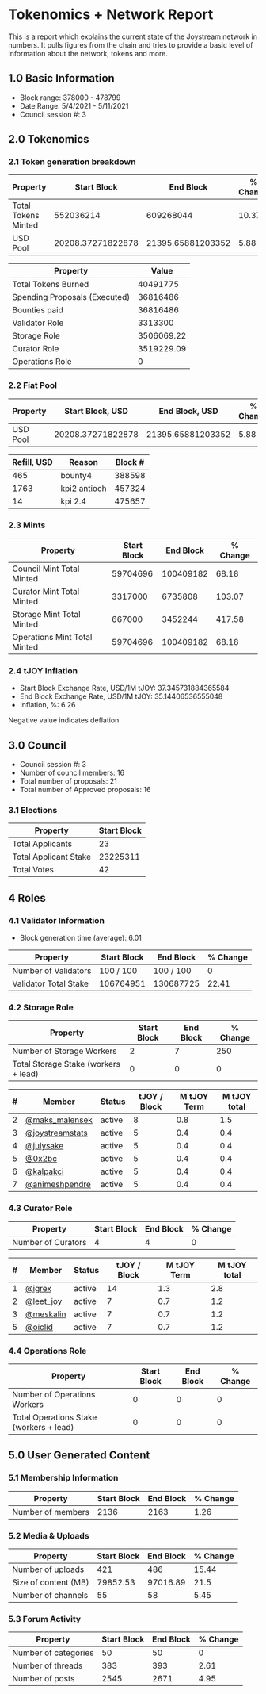 # Tokenomics + Network Report
This is a report which explains the current state of the Joystream network in numbers. It pulls figures from the chain and tries to provide a basic level of information about the network, tokens and more. 

## 1.0 Basic Information
* Block range: 378000 - 478799
* Date Range: 5/4/2021 - 5/11/2021
* Council session #: 3

## 2.0 Tokenomics
### 2.1 Token generation breakdown
| Property            | Start Block | End Block | % Change |
|---------------------|--------------|--------------|----------|
| Total Tokens Minted |  552036214 | 609268044 | 10.37 |
| USD Pool |  20208.37271822878 | 21395.65881203352 | 5.88 |

| Property            | Value        |
|---------------------|--------------|
| Total Tokens Burned | 40491775 |
| Spending Proposals (Executed) | 36816486 |
| Bounties paid       | 36816486 |
| Validator Role      | 3313300 |
| Storage Role        | 3506069.22 |
| Curator Role        | 3519229.09 |
| Operations Role     | 0 |

### 2.2 Fiat Pool
| Property            | Start Block, USD | End Block, USD | % Change |
|---------------------|--------------|--------------|----------|
| USD Pool | 20208.37271822878 | 21395.65881203352 | 5.88 |

| Refill, USD | Reason | Block # |
|---------------------|--------------|--------------|
|465|bounty4|388598|
|1763|kpi2 antioch|457324|
|14|kpi 2.4|475657|


### 2.3 Mints 
| Property                    | Start Block           | End Block | % Change |
|-----------------------------|-----------------------|--------------|----------|
| Council Mint Total Minted   | 59704696  | 100409182 |68.18 |
| Curator Mint Total Minted   | 3317000 | 6735808 | 103.07 |
| Storage Mint Total Minted   | 667000 | 3452244 | 417.58 |
| Operations Mint Total Minted | 59704696 | 100409182 | 68.18 |


### 2.4 tJOY Inflation

* Start Block Exchange Rate, USD/1M tJOY: 37.345731884365584
* End Block Exchange Rate, USD/1M tJOY: 35.14406536555048
* Inflation, %: 6.26

Negative value indicates deflation

## 3.0 Council
* Council session #: 3
* Number of council members: 16
* Total number of proposals: 21
* Total number of Approved proposals: 16

### 3.1 Elections
| Property                    | Start Block  |
|-----------------------------|--------------|
| Total Applicants            | 23 |
| Total Applicant Stake       | 23225311 |
| Total Votes                 | 42 |

## 4 Roles
### 4.1 Validator Information
* Block generation time (average): 6.01

| Property                   | Start Block | End Block | % Change |
|----------------------------|--------------|--------------|----------|
| Number of Validators       | 100 / 100 | 100 / 100 | 0 |
| Validator Total Stake      | 106764951 | 130687725 | 22.41 |


### 4.2 Storage Role
| Property                | Start Block | End Block | % Change |
|-------------------------|--------------|--------------|----------|
| Number of Storage Workers | 2 | 7 | 250 |
| Total Storage Stake (workers + lead) | 0 | 0 | 0 |

| # | Member | Status | tJOY / Block | M tJOY Term | M tJOY total |
|--|--|--|--|--|--|
| 2 | [@maks_malensek](https://pioneer.joystreamstats.live/#/members/maks_malensek) | active | 8 | 0.8 | 1.5 |
| 3 | [@joystreamstats](https://pioneer.joystreamstats.live/#/members/joystreamstats) | active | 5 | 0.4 | 0.4 |
| 4 | [@julysake](https://pioneer.joystreamstats.live/#/members/julysake) | active | 5 | 0.4 | 0.4 |
| 5 | [@0x2bc](https://pioneer.joystreamstats.live/#/members/0x2bc) | active | 5 | 0.4 | 0.4 |
| 6 | [@kalpakci](https://pioneer.joystreamstats.live/#/members/kalpakci) | active | 5 | 0.4 | 0.4 |
| 7 | [@animeshpendre](https://pioneer.joystreamstats.live/#/members/animeshpendre) | active | 5 | 0.4 | 0.4 |


### 4.3 Curator Role
| Property                | Start Block | End Block | % Change |
|-------------------------|--------------|--------------|----------|
| Number of Curators      | 4 | 4 | 0 |

| # | Member | Status | tJOY / Block | M tJOY Term | M tJOY total |
|--|--|--|--|--|--|
| 1 | [@igrex](https://pioneer.joystreamstats.live/#/members/igrex) | active | 14 | 1.3 | 2.8 |
| 2 | [@leet_joy](https://pioneer.joystreamstats.live/#/members/leet_joy) | active | 7 | 0.7 | 1.2 |
| 3 | [@meskalin](https://pioneer.joystreamstats.live/#/members/meskalin) | active | 7 | 0.7 | 1.2 |
| 5 | [@oiclid](https://pioneer.joystreamstats.live/#/members/oiclid) | active | 7 | 0.7 | 1.2 |


### 4.4 Operations Role
| Property                | Start Block | End Block | % Change |
|-------------------------|--------------|--------------|----------|
| Number of Operations Workers      | 0 | 0 | 0 |
| Total Operations Stake (workers + lead) | 0 | 0 | 0 |



## 5.0 User Generated Content
### 5.1 Membership Information
| Property          | Start Block | End Block | % Change |
|-------------------|--------------|--------------|----------|
| Number of members | 2136|  2163 | 1.26 |

### 5.2 Media & Uploads
| Property                | Start Block | End Block | % Change |
|-------------------------|--------------|--------------|----------|
| Number of uploads       | 421 |486 | 15.44 |
| Size of content (MB) 	  | 79852.53 | 97016.89 | 21.5 |
| Number of channels      | 55 | 58 | 5.45 |

### 5.3 Forum Activity
| Property          | Start Block | End Block | % Change |
|-------------------|--------------|--------------|----------|
| Number of categories | 50 | 50 | 0 |
| Number of threads    | 383 | 393 | 2.61 |
| Number of posts      | 2545 | 2671 | 4.95 |
